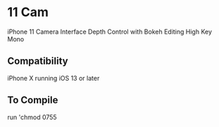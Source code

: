 # 11 Cam

iPhone 11 Camera Interface
Depth Control with Bokeh Editing
High Key Mono

## Compatibility

iPhone X running iOS 13 or later

## To Compile

run 'chmod 0755 <script path>' to the postinst script
  
then cd to root directory of the package and run 'make package'

## Credits

Thank you to JBrownLlama whose tweak Depth Control was used and modified. Source - https://github.com/Jbrownllama/DepthControl/
